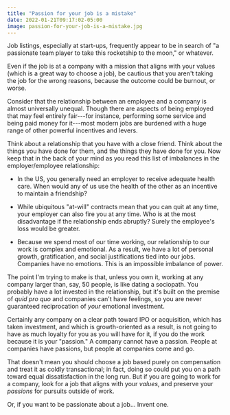 ```yaml
---
title: "Passion for your job is a mistake"
date: 2022-01-21T09:17:02-05:00
image: passion-for-your-job-is-a-mistake.jpg
---
```


Job listings, especially at start-ups, frequently appear to be in search of "a
passionate team player to take this rocketship to the moon," or whatever.

Even if the job is at a company with a mission that aligns with your values
(which is a great way to choose a job), be cautious that you aren't taking the
job for the wrong reasons, because the outcome could be burnout, or worse.

<!--more-->

Consider that the relationship between an employee and a company is almost
universally unequal. Though there are aspects of being employed that may feel
entirely fair---for instance, performing some service and being paid money for
it---most modern jobs are burdened with a huge range of other powerful
incentives and levers.

Think about a relationship that you have with a close friend. Think about the
things you have done for them, and the things they have done for you. Now keep
that in the back of your mind as you read this list of imbalances in the
employer/employee relationship:

 * In the US, you generally need an employer to receive adequate health
   care. When would any of us use the health of the other as an incentive to
   maintain a friendship?
 
 * While ubiquitous "at-will" contracts mean that you can quit at any time, your
   employer can also fire you at any time. Who is at the most disadvantage if
   the relationship ends abruptly? Surely the employee's loss would be greater.
   
 * Because we spend most of our time working, our relationship to our work is
   complex and emotional. As a result, we have a lot of personal growth,
   gratification, and social justifications tied into our jobs. Companies have
   no emotions. This is an impossible imbalance of power.
   
The point I'm trying to make is that, unless you own it, working at any company
larger than, say, 50 people, is like dating a sociopath. You probably have a lot
invested in the relationship, but it's built on the premise of *quid pro quo*
and companies can't have feelings, so you are never guaranteed reciprocation of
*your* emotional investment.

Certainly any company on a clear path toward IPO or acquisition, which has taken
investment, and which is growth-oriented as a result, is not going to have as
much loyalty for you as you will have for it, if you do the work because it is
your "passion." A company cannot have a passion. People at companies have
passions, but people at companies come and go.

That doesn't mean you should choose a job based purely on compensation and treat
it as coldly transactional; in fact, doing so could put you on a path toward
equal dissatisfaction in the long run. But if you are going to work for a
company, look for a job that aligns with your *values*, and preserve your *passions*
for pursuits outside of work.

Or, if you want to be passionate about a job... Invent one.
